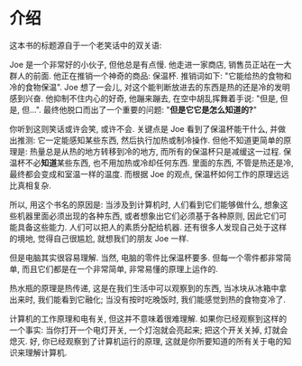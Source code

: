 # 介绍
这本书的标题源自于一个老笑话中的双关语:

Joe 是一个非常好的小伙子, 但他总是有点慢. 他走进一家商店, 销售员正站在一大群人的前面.
他正在推销一个神奇的商品: 保温杯. 推销词如下: "它能给热的食物和冷的食物保温".
Joe 想了一会儿, 对这个能判断放进去的东西是热的还是冷的发明感到兴奋. 他抑制不住内心的好奇,
他蹦来蹦去, 在空中胡乱挥舞着手说: "但是, 但是, 但...". 最终他脱口而出了一个重要的问题: "**但是它它是怎么知道的?**"

你听到这则笑话或许会笑, 或许不会. 关键点是 Joe 看到了保温杯能干什么, 并做出推测:
它一定能感知某些东西, 然后执行加热或制冷操作. 但他不知道更简单的原理是: 热量总是从热的地方转移到冷的地方,
而所有的保温杯只是减缓这一过程. 保温杯不必**知道**某些东西, 也不用加热或冷却任何东西.
里面的东西, 不管是热还是冷, 最终都会变成和室温一样的温度. 而根据 Joe 的观点, 保温杯如何工作的原理远远比真相复杂.

所以, 用这个书名的原因是: 当涉及到计算机时, 人们看到它们能够做什么, 想象这些机器里面必须出现的各种东西,
或者想象出它们必须基于各种原则, 因此它们可能具备这些能力. 人们可以把人的素质分配给机器.
还有很多人发现自己处于这样的境地, 觉得自己很尴尬, 就想我们的朋友 Joe 一样.

但是电脑其实很容易理解. 当然, 电脑的零件比保温杯要多. 但每一个零件都非常简单,
而且它们都是在一个非常简单, 非常易懂的原理上运作的.

热水瓶的原理是热传递, 这是在我们生活中可以观察到的东西, 当冰块从冰箱中拿出来时, 我们能看到它融化;
当没有按时吃晚饭时, 我们能感觉到热的食物变冷了.

计算机的工作原理和电有关, 但这并不意味着很难理解. 如果你已经观察到这样的一个事实: 当你打开一个电灯开关,
一个灯泡就会亮起来; 把这个开关关掉, 灯就会熄灭. 好, 你已经观察到了计算机运行的原理,
这就是你所要知道的所有关于电的知识来理解计算机.
